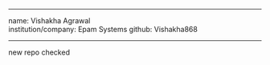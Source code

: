 *****
name: Vishakha Agrawal      
institution/company: Epam Systems
github: Vishakha868
****
new repo
checked
